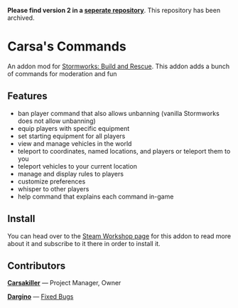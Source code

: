 **Please find version 2 in a [seperate repository](https://github.com/carsakiller/Carsas-CommandsV2)**. This repository has been archived.

# Carsa's Commands
An addon mod for [Stormworks: Build and Rescue](https://store.steampowered.com/app/573090/Stormworks_Build_and_Rescue/). This addon adds a bunch of commands for moderation and fun

## Features
- ban player command that also allows unbanning (vanilla Stormworks does not allow unbanning)
- equip players with specific equipment
- set starting equipment for all players
- view and manage vehicles in the world
- teleport to coordinates, named locations, and players or teleport them to you
- teleport vehicles to your current location
- manage and display rules to players
- customize preferences
- whisper to other players
- help command that explains each command in-game

## Install
You can head over to the [Steam Workshop page](https://steamcommunity.com/sharedfiles/filedetails/?id=2356110139) for this addon to read more about it and subscribe to it there in order to install it.

## Contributors
[**Carsakiller**](https://github.com/carsakiller) — Project Manager, Owner
  
[**Dargino**](https://github.com/Dargino) — [Fixed Bugs](https://github.com/carsakiller/Carsas-Commands/pull/10)
